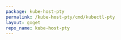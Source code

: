```yaml
---
package: kube-host-pty
permalink: /kube-host-pty/cmd/kubectl-pty
layout: goget
repo_name: kube-host-pty
---
```

